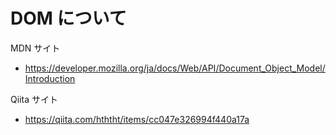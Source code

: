 
# DOM について

MDN サイト
- https://developer.mozilla.org/ja/docs/Web/API/Document_Object_Model/Introduction

Qiita サイト
- https://qiita.com/hththt/items/cc047e326994f440a17a
























